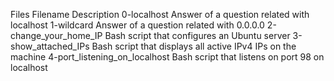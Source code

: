 Files
Filename	Description
0-localhost	Answer of a question related with localhost
1-wildcard	Answer of a question related with 0.0.0.0
2-change_your_home_IP	Bash script that configures an Ubuntu server
3-show_attached_IPs	Bash script that displays all active IPv4 IPs on the machine
4-port_listening_on_localhost	Bash script that listens on port 98 on localhost
